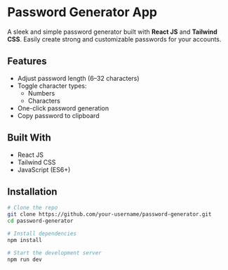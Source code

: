 # Password Generator App

A sleek and simple password generator built with **React JS** and **Tailwind CSS**. Easily create strong and customizable passwords for your accounts.

## Features

- Adjust password length (6–32 characters)
- Toggle character types:
  - Numbers
  - Characters
- One-click password generation
- Copy password to clipboard

## Built With

- React JS
- Tailwind CSS
- JavaScript (ES6+)

## Installation

```bash
# Clone the repo
git clone https://github.com/your-username/password-generator.git
cd password-generator

# Install dependencies
npm install

# Start the development server
npm run dev
